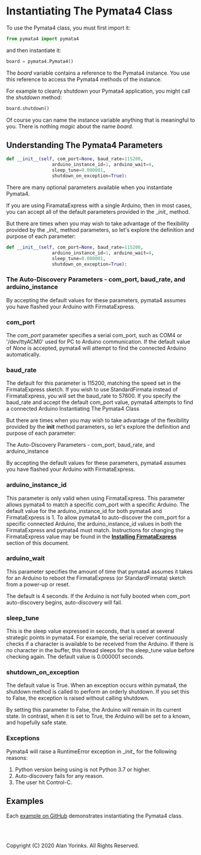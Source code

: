 # Instantiating The Pymata4 Class

To use the Pymata4 class, you must first import it:

```python
from pymata4 import pymata4
```

and then instantiate it:

```python
board = pymata4.Pymata4()
```

The *board* variable contains a reference to the Pymata4 instance. You use this
reference to access the Pymata4 methods of the instance. 

For example to cleanly shutdown your Pymata4 application, you might call
the *shutdown* method:

```python
board.shutdown()
```

Of course you can name the instance variable anything that is meaningful to you.
There is nothing *magic* about the name *board*.


## Understanding The Pymata4 Parameters
```python
def __init__(self, com_port=None, baud_rate=115200,
                 arduino_instance_id=1, arduino_wait=4,
                 sleep_tune=0.000001,
                 shutdown_on_exception=True):
```
There are many optional parameters available when you instantiate Pymata4. 


If you are using FiramataExpress with a single Arduino, then in most cases, you
 can accept all of the default parameters provided in the \__init__ method.
 
But there are times when you may wish to take advantage of the flexibility provided
by the \__init__ method parameters, so let's explore the definition and purpose
of each parameter:

```python
def __init__(self, com_port=None, baud_rate=115200,
                 arduino_instance_id=1, arduino_wait=4,
                 sleep_tune=0.000001,
                 shutdown_on_exception=True):
```

### The Auto-Discovery Parameters - com_port, baud_rate, and arduino_instance
By accepting the default values for these parameters, pymata4 assumes you have
flashed your Arduino with FirmataExpress. 

### com_port
The *com_port* parameter specifies a serial com_port, such as COM4 or '/dev/ttyACM0'
 used for PC to Arduino communication. If the default value of _None_ is accepted,
 pymata4 will attempt to find the connected Arduino automatically.
 
### baud_rate
The default for this parameter is 115200, matching the speed set in the 
FirmataExpress sketch. If you wish to use StandardFirmata instead of
FirmataExpress, you will set the baud_rate to 57600. If you specify the baud_rate
and accept the default com_port value, pymata4 attempts to find a connected Arduino
Instantiating The Pymata4 Class

But there are times when you may wish to take advantage of the flexibility provided by the __init__ method parameters, so let's explore the definition and purpose of each parameter:

The Auto-Discovery Parameters - com_port, baud_rate, and arduino_instance

By accepting the default values for these parameters, pymata4 assumes you have flashed your Arduino with FirmataExpress.

### arduino_instance_id
This parameter is only valid when using FirmataExpress. This parameter
allows pymata4 to match a specific com_port with a specific Arduino.
The default value for the arduino_instance_id for both pymata4 and FirmataExpress is 1.
To allow pymata4 to auto-discover the com_port for a specific connected Arduino, the
arduino_instance_id values in both the FirmataExpress and pymata4 must match.
Instructions for changing the FirmataExpress value may be found
in the [**Installing FirmataExpress**](/firmata_express/#installation-instruction) section of this document.

### arduino_wait
This parameter specifies the amount of time that pymata4 assumes it takes for an Arduino 
to reboot the FirmataExpress (or StandardFirmata) sketch from a power-up or reset.

The default is 4 seconds. If the Arduino is not fully booted when com_port auto-discovery begins,
auto-discovery will fail.

### sleep_tune
This is the sleep value expressed in seconds, that is used at several strategic
points in pymata4. For example, the serial receiver continuously checks if a 
character is available to be received from the Arduino. If there is no character in the
buffer, this thread sleeps for the sleep_tune value before checking again.
The default value is 0.000001 seconds.

### shutdown_on_exception
The default value is True. When an exception occurs within pymata4,
the shutdown method is called to perform an orderly shutdown. If you set
this to False, the exception is raised without calling shutdown.

By setting this parameter to False, the Arduino will remain in its current state. 
In contrast, when it is set to True, the Arduino will be set to a known, and hopefully safe state.

### Exceptions
Pymata4 will raise a RuntimeError exception in \__init__ for the following reasons:

1. Python version being using is not Python 3.7 or higher.
2. Auto-discovery fails for any reason.
3. The user hit Control-C.

## Examples
   Each [example on GitHub](https://github.com/MrYsLab/pymata4/tree/master/examples) 
   demonstrates instantiating the Pymata4 class.

<br>
<br>

Copyright (C) 2020 Alan Yorinks. All Rights Reserved.
